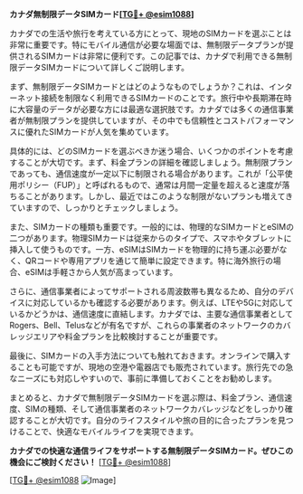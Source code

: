 **カナダ無制限データSIMカード[[TG💪+ @esim1088](https://t.me/s/esim1088)]**

カナダでの生活や旅行を考えている方にとって、現地のSIMカードを選ぶことは非常に重要です。特にモバイル通信が必要な場面では、無制限データプランが提供されるSIMカードは非常に便利です。この記事では、カナダで利用できる無制限データSIMカードについて詳しくご説明します。

まず、無制限データSIMカードとはどのようなものでしょうか？これは、インターネット接続を制限なく利用できるSIMカードのことです。旅行中や長期滞在時に大容量のデータが必要な方には最適な選択肢です。カナダでは多くの通信事業者が無制限プランを提供していますが、その中でも信頼性とコストパフォーマンスに優れたSIMカードが人気を集めています。

具体的には、どのSIMカードを選ぶべきか迷う場合、いくつかのポイントを考慮することが大切です。まず、料金プランの詳細を確認しましょう。無制限プランであっても、通信速度が一定以下に制限される場合があります。これが「公平使用ポリシー（FUP）」と呼ばれるもので、通常は月間一定量を超えると速度が落ちることがあります。しかし、最近ではこのような制限がないプランも増えてきていますので、しっかりとチェックしましょう。

また、SIMカードの種類も重要です。一般的には、物理的なSIMカードとeSIMの二つがあります。物理SIMカードは従来からのタイプで、スマホやタブレットに挿入して使うものです。一方、eSIMはSIMカードを物理的に持ち運ぶ必要がなく、QRコードや専用アプリを通じて簡単に設定できます。特に海外旅行の場合、eSIMは手軽さから人気が高まっています。

さらに、通信事業者によってサポートされる周波数帯も異なるため、自分のデバイスに対応しているかも確認する必要があります。例えば、LTEや5Gに対応しているかどうかは、通信速度に直結します。カナダでは、主要な通信事業者としてRogers、Bell、Telusなどが有名ですが、これらの事業者のネットワークのカバレッジエリアや料金プランを比較検討することが重要です。

最後に、SIMカードの入手方法についても触れておきます。オンラインで購入することも可能ですが、現地の空港や電器店でも販売されています。旅行先での急なニーズにも対応しやすいので、事前に準備しておくことをお勧めします。

まとめると、カナダで無制限データSIMカードを選ぶ際は、料金プラン、通信速度、SIMの種類、そして通信事業者のネットワークカバレッジなどをしっかり確認することが大切です。自分のライフスタイルや旅の目的に合ったプランを見つけることで、快適なモバイルライフを実現できます。

**カナダでの快適な通信ライフをサポートする無制限データSIMカード。ぜひこの機会にご検討ください！** [[TG💪+ @esim1088](https://t.me/s/esim1088)]

[[TG💪+ @esim1088](https://t.me/s/esim1088) ![Image](https://i.postimg.cc/Y0z9fWf4/image.png)]